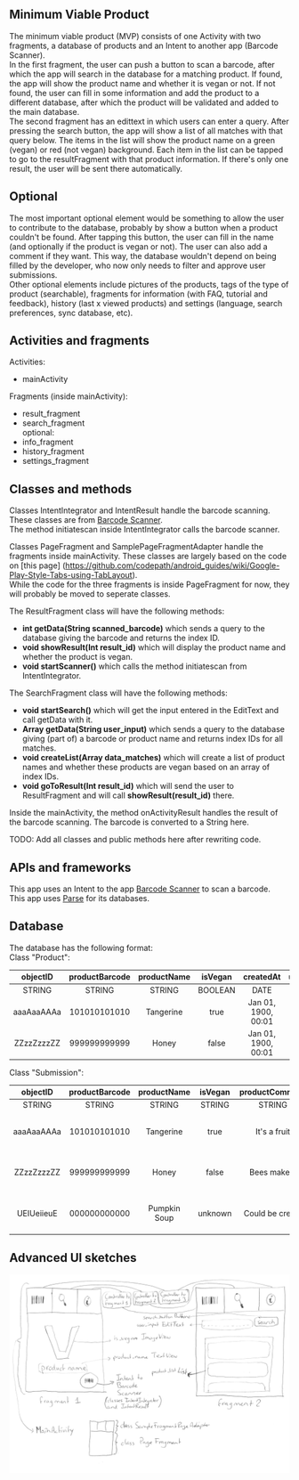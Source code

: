 ## Minimum Viable Product
The minimum viable product (MVP) consists of one Activity with two fragments,
 a database of products and an Intent to another app (Barcode Scanner).  
In the first fragment, the user can push a button to scan a barcode, after
 which the app will search in the database for a matching product. If found,
 the app will show the product name and whether it is vegan or not. If not
 found, the user can fill in some information and add the product to a different
 database, after which the product will be validated and added to the main
 database.  
The second fragment has an edittext in which users can enter a query. After
 pressing the search button, the app will show a list of all matches with that
 query below. The items in the list will show the product name on a green
 (vegan) or red (not vegan) background. Each item in the list can be tapped to
 go to the resultFragment with that product information. If there's only one
 result, the user will be sent there automatically.  

## Optional
The most important optional element would be something to allow the user to
 contribute to the database, probably by show a button when a product couldn't
 be found. After tapping this button, the user can fill in the name (and
 optionally if the product is vegan or not). The user can also add a comment
 if they want. This way, the database wouldn't depend on being filled by the
 developer, who now only needs to filter and approve user submissions.  
Other optional elements include pictures of the products, tags of the type of
 product (searchable), fragments for information (with FAQ, tutorial and
 feedback), history (last x viewed products) and settings (language, search
 preferences, sync database, etc).

## Activities and fragments
Activities:
- mainActivity

Fragments (inside mainActivity):
- result_fragment
- search_fragment  
optional:
- info_fragment
- history_fragment
- settings_fragment    

## Classes and methods
Classes IntentIntegrator and IntentResult handle the barcode scanning. These
 classes are from [Barcode Scanner](https://github.com/zxing/zxing).  
The method initiatescan inside IntentIntegrator calls the barcode scanner.  

Classes PageFragment and SamplePageFragmentAdapter handle the fragments inside
 mainActivity. These classes are largely based on the code on [this page]
 (https://github.com/codepath/android_guides/wiki/Google-Play-Style-Tabs-using-TabLayout).  
While the code for the three fragments is inside PageFragment for now, they will
 probably be moved to seperate classes.  

The ResultFragment class will have the following methods:
- **int getData(String scanned_barcode)** which sends a query to the database
 giving the barcode and returns the index ID.
- **void showResult(Int result_id)** which will display the product name and
 whether the product is vegan.
- **void startScanner()** which calls the method initiatescan from
 IntentIntegrator.

The SearchFragment class will have the following methods:
- **void startSearch()** which will get the input entered in the EditText and
 call getData with it.
- **Array<Int> getData(String user_input)** which sends a query to the database
 giving (part of) a barcode or product name and returns index IDs for all
 matches.
- **void createList(Array<Int> data_matches)** which will create a list of
 product names and whether these products are vegan based on an array of index
 IDs.
- **void goToResult(Int result_id)** which will send the user to ResultFragment
 and will call **showResult(result_id)** there.

Inside the mainActivity, the method onActivityResult handles the result of the
 barcode scanning. The barcode is converted to a String here.

TODO: Add all classes and public methods here after rewriting code.

## APIs and frameworks
This app uses an Intent to the app
 [Barcode Scanner](https://github.com/zxing/zxing) to scan a barcode.  
This app uses [Parse](https://parse.com/) for its databases.

## Database
The database has the following format:  
Class "Product":

|  objectID  | productBarcode | productName | isVegan |      createdAt      |      updatedAt      |     ACL     |
|:----------:|:--------------:|:-----------:|:-------:|:-------------------:|:-------------------:|:-----------:|
|   STRING   |     STRING     |    STRING   | BOOLEAN |        DATE         |        DATE         |     ACL     |
| aaaAaaAAAa |  101010101010  |  Tangerine  |   true  | Jan 01, 1900, 00:01 | Jan 01, 1900, 00:11 | Public Read |
| ZZzzZzzzZZ |  999999999999  |    Honey    |  false  | Jan 01, 1900, 00:01 | Jan 01, 1900, 00:11 | Public Read |

Class "Submission":

|  objectID  | productBarcode |  productName | isVegan | productComment |      createdAt      |      updatedAt      |          ACL          |
|:----------:|:--------------:|:------------:|:-------:|:--------------:|:-------------------:|:-------------------:|:---------------------:|
|   STRING   |     STRING     |     STRING   |  STRING |     STRING     |        DATE         |        DATE         |          ACL          |
| aaaAaaAAAa |  101010101010  |   Tangerine  |   true  |  It's a fruit  | Jan 01, 1900, 00:01 | Jan 01, 1900, 00:11 | Public Read and Write |
| ZZzzZzzzZZ |  999999999999  |     Honey    |  false  |  Bees make it  | Jan 01, 1900, 00:01 | Jan 01, 1900, 00:11 | Public Read and Write |
| UEIUeiieuE |  000000000000  | Pumpkin Soup | unknown | Could be cream | Jan 01, 1900, 00:01 | Jan 01, 1900, 00:11 | Public Read and Write |

## Advanced UI sketches
![](doc/design/advanced_ui_sketches.png)
